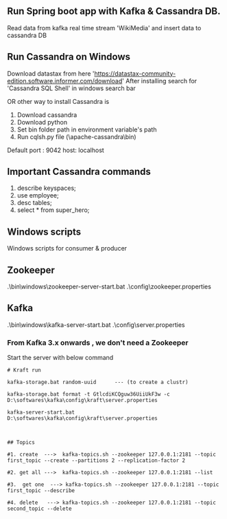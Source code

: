 ## Run Spring boot app with Kafka & Cassandra DB.
Read data from kafka real time stream 'WikiMedia' and insert data to cassandra DB

## Run Cassandra on Windows
Download datastax from here 'https://datastax-community-edition.software.informer.com/download'
After installing search for 'Cassandra SQL Shell' in windows search bar

OR other way to install Cassandra is
1) Download cassandra
2) Download python
3) Set bin folder path in environment variable's path
4) Run cqlsh.py file (\apache-cassandra\bin)

Default port : 9042
host: localhost

##  Important Cassandra commands
1) describe keyspaces;
2) use employee;
3) desc tables;
4) select * from super_hero;

## Windows scripts

Windows scripts for consumer & producer

## Zookeeper

.\bin\windows\zookeeper-server-start.bat .\config\zookeeper.properties

## Kafka

.\bin\windows\kafka-server-start.bat .\config\server.properties

### From Kafka 3.x onwards , we don't need a Zookeeper
Start the server with below command

    # Kraft run
    
    kafka-storage.bat random-uuid      --- (to create a clustr)
    
    kafka-storage.bat format -t GtlcdiKCQguw36UiiUkF3w -c D:\softwares\kafka\config\kraft\server.properties
    
    kafka-server-start.bat D:\softwares\kafka\config\kraft\server.properties


    
    ## Topics
    
    #1. create  --->  kafka-topics.sh --zookeeper 127.0.0.1:2181 --topic first_topic --create --partitions 2 --replication-factor 2
    
    #2. get all	--->  kafka-topics.sh --zookeeper 127.0.0.1:2181 --list
    
    #3.  get one  ---> kafka-topics.sh --zookeeper 127.0.0.1:2181 --topic first_topic --describe
    
    #4. delete   ---> kafka-topics.sh --zookeeper 127.0.0.1:2181 --topic second_topic --delete
